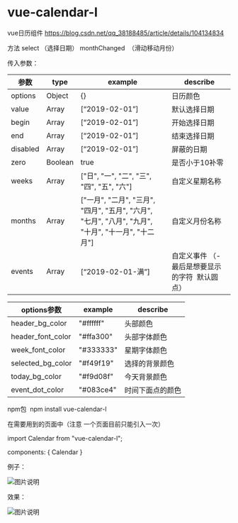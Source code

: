 # vue-calendar-l 
vue日历组件
https://blog.csdn.net/qq_38188485/article/details/104134834

方法
select （选择日期）
monthChanged  （滑动移动月份）

传入参数：

| 参数  | type |  example | describe   |
| ------ | ---- | -------- | ---------- |
| options  | Object | {} | 日历颜色 |
| value | Array | [“2019-02-01”]  | 默认选择日期   |
| begin | Array | [“2019-02-01”]  | 开始选择日期   |
| end | Array | [“2019-02-01”]  | 结束选择日期   |
| disabled | Array | [“2019-02-01”]  | 屏蔽的日期   |
| zero | Boolean | true  | 是否小于10补零   |
| weeks | Array | ["日", "一", "二", "三", "四", "五", "六"]  | 自定义星期名称  |
| months | Array | ["一月", "二月", "三月", "四月", "五月", "六月", "七月", "八月", "九月", "十月", "十一月", "十二月"]  | 自定义月份名称  |
| events | Array | [“2019-02-01-满”] | 自定义事件 （-最后是想要显示的字符  默认圆点）  |

| options参数 |  example | describe   |
| ------ |  -------- | ---------- |
| header_bg_color | "#ffffff" | 头部颜色 |
| header_font_color | "#ffa300"  | 头部字体颜色   |
| week_font_color | "#333333" | 星期字体颜色   |
| selected_bg_color | "#f49f19" | 选择的背景颜色   |
| today_bg_color | "#f9d08f" | 今天背景颜色   |
| event_dot_color | "#083ce4"  | 时间下面点的颜色   | 

npm包  npm install vue-calendar-l

在需要用到的页面中（注意 一个页面目前只能引入一次）

import Calendar from "vue-calendar-l";

components: { Calendar }

例子：

![图片说明](https://img-blog.csdnimg.cn/20200202111848163.png)

效果：

![图片说明](https://img-blog.csdnimg.cn/20200201155857217.gif)
